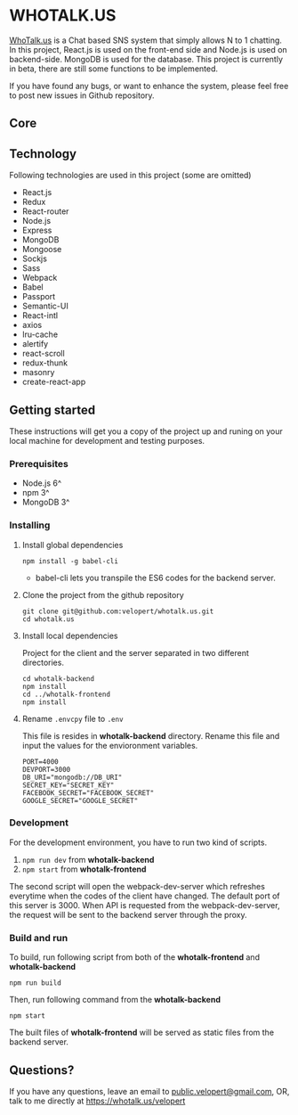 # WHOTALK.US
[WhoTalk.us](https://whotalk.us/) is a Chat based SNS system that simply allows N to 1 chatting. In this project, React.js is used on the front-end side and Node.js is used on backend-side. MongoDB is used for the database. This project is currently in beta, there are still some functions to be implemented.

If you have found any bugs, or want to enhance the system, please feel free to post new issues in Github repository. 

## Core 


## Technology 

Following technologies are used in this project (some are omitted)
- React.js
- Redux
- React-router
- Node.js
- Express
- MongoDB
- Mongoose
- Sockjs
- Sass
- Webpack
- Babel
- Passport
- Semantic-UI
- React-intl
- axios
- lru-cache
- alertify
- react-scroll
- redux-thunk
- masonry
- create-react-app



## Getting started

These instructions will get you a copy of the project up and runing on your local machine for development and testing purposes.

### Prerequisites

- Node.js 6^
- npm 3^
- MongoDB 3^

### Installing

1. Install global dependencies

    ```
    npm install -g babel-cli
    ```
    - babel-cli lets you transpile the ES6 codes for the backend server.

2. Clone the project from the github repository

    ```
    git clone git@github.com:velopert/whotalk.us.git
    cd whotalk.us
    ```
3. Install local dependencies

    Project for the client and the server separated in two different directories. 
    ```
    cd whotalk-backend
    npm install
    cd ../whotalk-frontend
    npm install
    ```
4. Rename `.envcpy` file to `.env`

    This file is resides in **whotalk-backend** directory. Rename this file and input the values for the envioronment variables.
    ```
    PORT=4000
    DEVPORT=3000
    DB_URI="mongodb://DB_URI"
    SECRET_KEY="SECRET_KEY"
    FACEBOOK_SECRET="FACEBOOK_SECRET"
    GOOGLE_SECRET="GOOGLE_SECRET"
    ```

### Development

For the development environment, you have to run two kind of scripts.

1. `npm run dev` from **whotalk-backend**
2. `npm start` from **whotalk-frontend**

The second script will open the webpack-dev-server which refreshes everytime when the codes of the client have changed. The default port of this server is 3000. When API is requested from the webpack-dev-server, the request will be sent to the backend server through the proxy.

### Build and run

To build, run following script from both of the **whotalk-frontend** and **whotalk-backend**

```
npm run build
```

Then, run following command from the **whotalk-backend**
```
npm start
```

The built files of **whotalk-frontend** will be served as static files from the backend server.

## Questions?

If you have any questions, leave an email to public.velopert@gmail.com, OR, talk to me directly at https://whotalk.us/velopert
